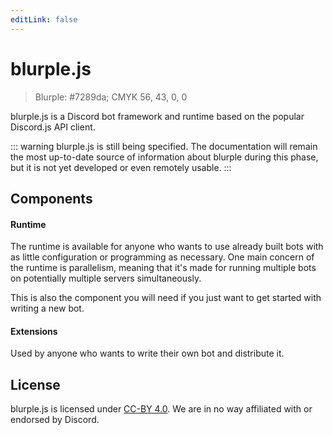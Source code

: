 ```yaml
---
editLink: false
---
```


# blurple.js
> Blurple: #7289da; CMYK 56, 43, 0, 0

blurple.js is a Discord bot framework and runtime based on the popular Discord.js API client.

::: warning
blurple.js is still being specified. The documentation will remain the most up-to-date source of information about blurple during this phase,
but it is not yet developed or even remotely usable.
:::

## Components
#### Runtime
The runtime is available for anyone who wants to use already built bots with as little configuration or programming as necessary. One main concern of the runtime is parallelism, meaning that it's made for running multiple bots on potentially multiple servers simultaneously.

This is also the component you will need if you just want to get started with writing a new bot.

#### Extensions
Used by anyone who wants to write their own bot and distribute it.

## License
blurple.js is licensed under [CC-BY 4.0](https://creativecommons.org/licenses/by/4.0/). We are in no way affiliated with or endorsed by Discord.
